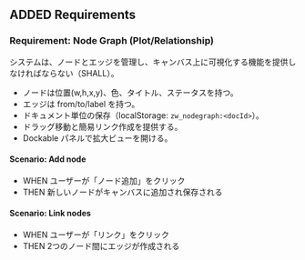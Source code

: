 ## ADDED Requirements
### Requirement: Node Graph (Plot/Relationship)
システムは、ノードとエッジを管理し、キャンバス上に可視化する機能を提供しなければならない（SHALL）。

- ノードは位置(w,h,x,y)、色、タイトル、ステータスを持つ。
- エッジは from/to/label を持つ。
- ドキュメント単位の保存（localStorage: `zw_nodegraph:<docId>`）。
- ドラッグ移動と簡易リンク作成を提供する。
- Dockable パネルで拡大ビューを開ける。

#### Scenario: Add node
- WHEN ユーザーが「ノード追加」をクリック
- THEN 新しいノードがキャンバスに追加され保存される

#### Scenario: Link nodes
- WHEN ユーザーが「リンク」をクリック
- THEN 2つのノード間にエッジが作成される
